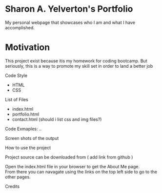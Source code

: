 Sharon A. Yelverton's Portfolio
===
My personal webpage that showcases who I am and what I have accomplished.



Motivation
==

This project exist because itis my homework for coding bootcamp.  But seriously, this is a way to promote my skill set in order to land a better job

Code Style
 * HTML
 * CSS
  
List of Files
  * index.html
  * portfolio.html
  * contact.html
(should i list css and img files?)
 
 
 Code Exmaples:
 ..
 
 
 Screen shots of the output
 
 
 
 How to use the project
 
 
 Project source can be downloaded from ( add link from github ) 
 
 Open the index.html file in your browser to get the About Me page.  
 From there you can navagate using the links on the top left side to go to the other pages.
 
 Credits
 
 
 
 







